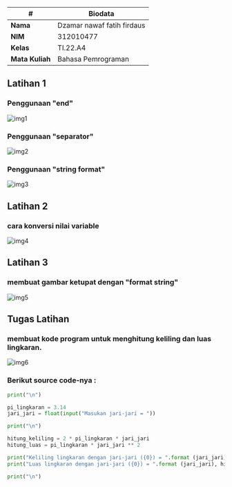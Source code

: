 | # | Biodata |
| -------- | --- |
| **Nama** | Dzamar nawaf fatih firdaus |
| **NIM** | 312010477 |
| **Kelas** | TI.22.A4 |
| **Mata Kuliah** | Bahasa Pemrograman |


## **Latihan 1**
### Penggunaan "end"
![img1](img/img1.JPG)

### Penggunaan "separator"
![img2](img/img2.JPG)

### Penggunaan "string format"
![img3](img/img3.JPG)


## **Latihan 2**
### cara konversi nilai variable
![img4](img/img4.JPG)


## **Latihan 3**
### membuat gambar ketupat dengan "format string"
![img5](img/img5.JPG)


## **Tugas Latihan**
### membuat kode program untuk menghitung keliling dan luas lingkaran.
![img6](img/img6.JPG)

### Berikut source code-nya :

```python
print("\n")

pi_lingkaran = 3.14
jari_jari = float(input("Masukan jari-jari = "))

print("\n")

hitung_keliling = 2 * pi_lingkaran * jari_jari
hitung_luas = pi_lingkaran * jari_jari ** 2

print("Keliling lingkaran dengan jari-jari ({0}) = ".format (jari_jari), hitung_keliling)
print("Luas lingkaran dengan jari-jari ({0}) = ".format (jari_jari), hitung_luas)

print("\n")
```